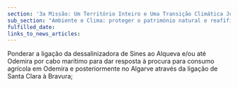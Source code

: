 ```yaml
---
section: '3a Missão: Um Território Inteiro e Uma Transição Climática Justa'
sub_section: "Ambiente e Clima: proteger o património natural e reafifirmar a liderança na redução de emissões"
fulfilled_date:
links_to_news_articles:
---
```


Ponderar a ligação da dessalinizadora de Sines ao Alqueva e/ou até Odemira por cabo marítimo para dar resposta à procura para consumo agrícola em Odemira e posteriormente no Algarve através da ligação de Santa Clara à Bravura;